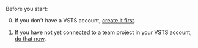 
Before you start:

0. If you don't have a VSTS account, [create it first](../../accounts/create-account-msa-or-work-student.md).

0. If you have not yet connected to a team project in your VSTS account, [do that now](../../connect/connect-team-projects.md).